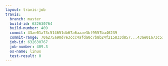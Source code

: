 ```yaml
---
layout: travis-job
travis:
  branch: master
  build-id: 632630764
  build-number: 409
  commit: 43ae01a73c514651db67a6aaae3bf9557ba46239
  commit-range: 70a275a90d7e3ccc4afda0c7b8b24f215833d857...43ae01a73c514651db67a6aaae3bf9557ba46239
  job-id: 632630767
  job-number: 409.3
  os-name: linux
  test-result: 0
---
```

